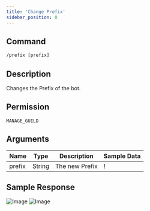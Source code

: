 ```yaml
---
title: 'Change Prefix'
sidebar_position: 0
---
```


## Command
```txt
/prefix [prefix]
```

## Description
Changes the Prefix of the bot.

## Permission
`MANAGE_GUILD`

## Arguments
| Name | Type | Description | Sample Data |
| ---- | ---- | ----------- | ----------- |
| prefix | String | The new Prefix | ! |

## Sample Response
![Image](https://cdn.herrtxbias.net/2021-07-02_23-32-04_acba6aca-21de-4b26-bcff-12a7d6d70bd5.png)
![Image](https://cdn.herrtxbias.net/2021-07-02_23-32-21_2c297fc7-ee32-4552-b7da-a4cd81614bd6.png)
